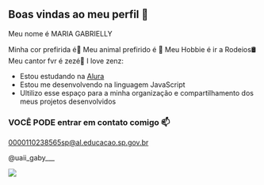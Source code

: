 ## Boas vindas ao meu perfil 🐎

Meu nome é MARIA GABRIELLY 

Minha cor prefirida é🖤
Meu animal prefirido é 🐎
Meu Hobbie é ir a Rodeios🛢️
Meu cantor fvr é zezé👼
I love zenz:
- Estou estudando na [Alura](https://www.alura.com.br)
- Estou me desenvolvendo na linguagem JavaScript
- Ultilizo esse espaço para a minha organização e compartilhamento dos meus projetos desenvolvidos


 ### VOCÊ PODE entrar em contato comigo 📫
 
 0000110238565sp@al.educacao.sp.gov.br 
 
 @uaii_gaby___

![](https://media1.tenor.com/m/dJNzGImD_poAAAAC/horse.gif)
